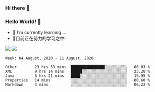 ### Hi there 👋
### Hello World! 🙌

- 🌱 I’m currently learning ...
- 📖目前正在努力的学习之中!

<a href="https://github.com/anuraghazra/github-readme-stats">
  <img src="https://github-readme-stats.vercel.app/api?username=keyboardWithDream&show_icons=true&repo=github-readme-stats" />
</a>
<a href="https://github.com/anuraghazra/convoychat">
  <img src="https://github-readme-stats.vercel.app/api/top-langs/?username=keyboardWithDream&layout=compact&repo=convoychat" />
</a>



<!--START_SECTION:waka-->
```text
Week: 04 August, 2020 - 11 August, 2020

Other        23 hrs 53 mins  ███████████████░░░░░░░░░░   60.03 % 
XML          9 hrs 14 mins   █████░░░░░░░░░░░░░░░░░░░░   23.20 % 
Java         6 hrs 21 mins   ████░░░░░░░░░░░░░░░░░░░░░   15.95 % 
Properties   14 mins         ░░░░░░░░░░░░░░░░░░░░░░░░░   00.60 % 
Markdown     5 mins          ░░░░░░░░░░░░░░░░░░░░░░░░░   00.22 %
```
<!--END_SECTION:waka-->
